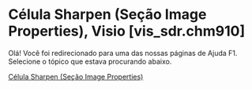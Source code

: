 
# Célula Sharpen (Seção Image Properties), Visio [vis_sdr.chm910]

Olá! Você foi redirecionado para uma das nossas páginas de Ajuda F1. Selecione o tópico que estava procurando abaixo.

[Célula Sharpen (Seção Image Properties)](http://msdn.microsoft.com/library/aa2bebfc-a6bb-a6b3-3ae9-8553f96b5738%28Office.15%29.aspx)
